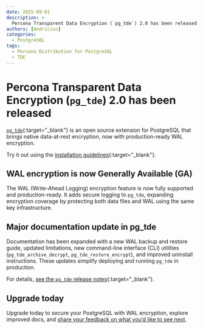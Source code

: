 ```yaml
---
date: 2025-09-01
description: >
  Percona Transparent Data Encryption (`pg_tde`) 2.0 has been released on September 01, 2025
authors: [Andriciuc]
categories:
  - PostgreSQL
tags:
  - Percona Distribution for PostgreSQL
  - TDE
---
```


# Percona Transparent Data Encryption (`pg_tde`) 2.0 has been released

<!-- more -->

[`pg_tde`](https://docs.percona.com/pg-tde/index.html){:target="_blank"} is an open source extension for PostgreSQL that brings native data-at-rest encryption, now with production-ready WAL encryption.

Try it out using the [installation guidelines](https://docs.percona.com/pg-tde/install.html){:target="_blank"}.

## WAL encryption is now Generally Available (GA)

The WAL (Write-Ahead Logging) encryption feature is now fully supported and production-ready. It adds secure logging to `pg_tde`, expanding encryption coverage by protecting both data files and WAL using the same key infrastructure.

## Major documentation update in pg_tde

Documentation has been expanded with a new WAL backup and restore guide, updated limitations, new command-line interface (CLI) utilities (`pg_tde_archive_decrypt`, `pg_tde_restore_encrypt`), and improved uninstall instructions. These updates simplify deploying and running `pg_tde` in production.

For details, [see the `pg_tde` release notes](https://docs.percona.com/pg-tde/release-notes/release-notes-v2.0.html){:target="_blank"}.

## Upgrade today

Upgrade today to secure your PostgreSQL with WAL encryption, explore improved docs, and [share your feedback on what you’d like to see next](https://forums.percona.com/c/postgresql/pg-tde-transparent-data-encryption-tde/82).
